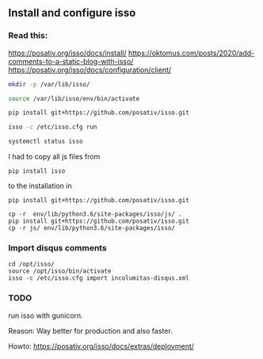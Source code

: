 ## Install and configure isso

### Read this:

https://posativ.org/isso/docs/install/
https://oktomus.com/posts/2020/add-comments-to-a-static-blog-with-isso/
https://posativ.org/isso/docs/configuration/client/

```bash
mkdir -p /var/lib/isso/

source /var/lib/isso/env/bin/activate

pip install git+https://github.com/posativ/isso.git

isso -c /etc/isso.cfg run
```

```bash
systemctl status isso
```

I had to copy all js files from 

```
pip install isso
```

to the installation in 

```
pip install git+https://github.com/posativ/isso.git
```

```
cp -r  env/lib/python3.6/site-packages/isso/js/ .
pip install git+https://github.com/posativ/isso.git
cp -r js/ env/lib/python3.6/site-packages/isso/
```

### Import disqus comments

```
cd /opt/isso/
source /opt/isso/bin/activate
isso -c /etc/isso.cfg import incolumitas-disqus.xml
```

### TODO

run isso with gunicorn.

Reason: Way better for production and also faster.

Howto: https://posativ.org/isso/docs/extras/deployment/